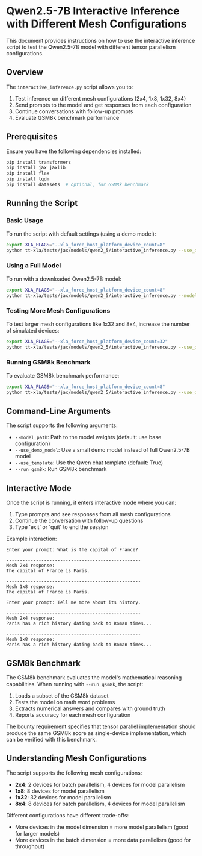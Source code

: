 # Qwen2.5-7B Interactive Inference with Different Mesh Configurations

This document provides instructions on how to use the interactive inference script to test the Qwen2.5-7B model with different tensor parallelism configurations.

## Overview

The `interactive_inference.py` script allows you to:

1. Test inference on different mesh configurations (2x4, 1x8, 1x32, 8x4)
2. Send prompts to the model and get responses from each configuration
3. Continue conversations with follow-up prompts
4. Evaluate GSM8k benchmark performance

## Prerequisites

Ensure you have the following dependencies installed:

```bash
pip install transformers
pip install jax jaxlib
pip install flax
pip install tqdm
pip install datasets  # optional, for GSM8k benchmark
```

## Running the Script

### Basic Usage

To run the script with default settings (using a demo model):

```bash
export XLA_FLAGS="--xla_force_host_platform_device_count=8"
python tt-xla/tests/jax/models/qwen2_5/interactive_inference.py --use_demo_model
```

### Using a Full Model

To run with a downloaded Qwen2.5-7B model:

```bash
export XLA_FLAGS="--xla_force_host_platform_device_count=8"
python tt-xla/tests/jax/models/qwen2_5/interactive_inference.py --model_path /path/to/qwen2.5-7b
```

### Testing More Mesh Configurations

To test larger mesh configurations like 1x32 and 8x4, increase the number of simulated devices:

```bash
export XLA_FLAGS="--xla_force_host_platform_device_count=32"
python tt-xla/tests/jax/models/qwen2_5/interactive_inference.py --use_demo_model
```

### Running GSM8k Benchmark

To evaluate GSM8k benchmark performance:

```bash
export XLA_FLAGS="--xla_force_host_platform_device_count=8"
python tt-xla/tests/jax/models/qwen2_5/interactive_inference.py --use_demo_model --run_gsm8k
```

## Command-Line Arguments

The script supports the following arguments:

- `--model_path`: Path to the model weights (default: use base configuration)
- `--use_demo_model`: Use a small demo model instead of full Qwen2.5-7B model
- `--use_template`: Use the Qwen chat template (default: True)
- `--run_gsm8k`: Run GSM8k benchmark

## Interactive Mode

Once the script is running, it enters interactive mode where you can:

1. Type prompts and see responses from all mesh configurations
2. Continue the conversation with follow-up questions
3. Type 'exit' or 'quit' to end the session

Example interaction:

```
Enter your prompt: What is the capital of France?

--------------------------------------------------
Mesh 2x4 response:
The capital of France is Paris.

--------------------------------------------------
Mesh 1x8 response:
The capital of France is Paris.

Enter your prompt: Tell me more about its history.

--------------------------------------------------
Mesh 2x4 response:
Paris has a rich history dating back to Roman times...

--------------------------------------------------
Mesh 1x8 response:
Paris has a rich history dating back to Roman times...
```

## GSM8k Benchmark

The GSM8k benchmark evaluates the model's mathematical reasoning capabilities. When running with `--run_gsm8k`, the script:

1. Loads a subset of the GSM8k dataset
2. Tests the model on math word problems
3. Extracts numerical answers and compares with ground truth
4. Reports accuracy for each mesh configuration

The bounty requirement specifies that tensor parallel implementation should produce the same GSM8k score as single-device implementation, which can be verified with this benchmark.

## Understanding Mesh Configurations

The script supports the following mesh configurations:

- **2x4**: 2 devices for batch parallelism, 4 devices for model parallelism
- **1x8**: 8 devices for model parallelism
- **1x32**: 32 devices for model parallelism
- **8x4**: 8 devices for batch parallelism, 4 devices for model parallelism

Different configurations have different trade-offs:
- More devices in the model dimension = more model parallelism (good for larger models)
- More devices in the batch dimension = more data parallelism (good for throughput) 